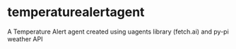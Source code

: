 # temperaturealertagent
A Temperature Alert agent created using uagents library (fetch.ai) and py-pi weather API

